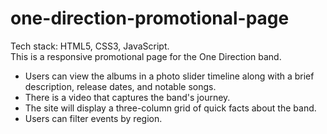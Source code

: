 # one-direction-promotional-page
Tech stack: HTML5, CSS3, JavaScript.  
This is a responsive promotional page for the One Direction band.   
- Users can view the albums in a photo slider timeline along with a brief description, release dates, and notable songs.
- There is a video that captures the band's journey.
- The site will display a three-column grid of quick facts about the band.
- Users can filter events by region.
